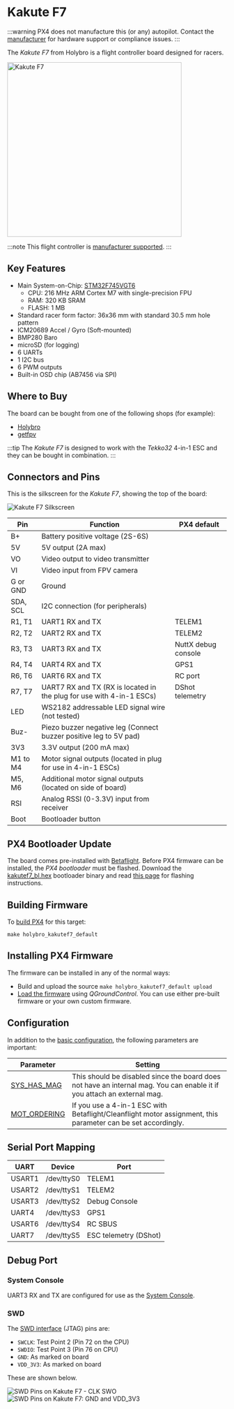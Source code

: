 # Kakute F7

:::warning
PX4 does not manufacture this (or any) autopilot. Contact the [manufacturer](https://shop.holybro.com/) for hardware support or compliance issues.
:::

The *Kakute F7* from Holybro is a flight controller board designed for racers.

<img src="../../assets/flight_controller/kakutef7/board.jpg" width="400px" title="Kakute F7" />

:::note
This flight controller is [manufacturer supported](../flight_controller/autopilot_manufacturer_supported.md).
:::

## Key Features

* Main System-on-Chip: [STM32F745VGT6](https://www.st.com/en/microcontrollers-microprocessors/stm32f745vg.html) 
  * CPU: 216 MHz ARM Cortex M7 with single-precision FPU
  * RAM: 320 KB SRAM
  * FLASH: 1 MB
* Standard racer form factor: 36x36 mm with standard 30.5 mm hole pattern
* ICM20689 Accel / Gyro (Soft-mounted)
* BMP280 Baro
* microSD (for logging)
* 6 UARTs
* 1 I2C bus
* 6 PWM outputs
* Built-in OSD chip (AB7456 via SPI)

## Where to Buy

The board can be bought from one of the following shops (for example):

- [Holybro](https://shop.holybro.com/kakute-f7_p1104.html) 
- [getfpv](https://www.getfpv.com/holybro-kakute-f7-tekko32-f3-metal-65a-4-in-1-esc-combo.html)

:::tip
The *Kakute F7* is designed to work with the *Tekko32* 4-in-1 ESC and they can be bought in combination.
:::

## Connectors and Pins

This is the silkscreen for the *Kakute F7*, showing the top of the board:

![Kakute F7 Silkscreen](../../assets/flight_controller/kakutef7/silk.png)

| Pin      | Function                                                             | PX4 default         |
| -------- | -------------------------------------------------------------------- | ------------------- |
| B+       | Battery positive voltage (2S-6S)                                     |                     |
| 5V       | 5V output (2A max)                                                   |                     |
| VO       | Video output to video transmitter                                    |                     |
| VI       | Video input from FPV camera                                          |                     |
| G or GND | Ground                                                               |                     |
| SDA, SCL | I2C connection (for peripherals)                                     |                     |
| R1, T1   | UART1 RX and TX                                                      | TELEM1              |
| R2, T2   | UART2 RX and TX                                                      | TELEM2              |
| R3, T3   | UART3 RX and TX                                                      | NuttX debug console |
| R4, T4   | UART4 RX and TX                                                      | GPS1                |
| R6, T6   | UART6 RX and TX                                                      | RC port             |
| R7, T7   | UART7 RX and TX (RX is located in the plug for use with 4-in-1 ESCs) | DShot telemetry     |
| LED      | WS2182 addressable LED signal wire (not tested)                      |                     |
| Buz-     | Piezo buzzer negative leg (Connect buzzer positive leg to 5V pad)    |                     |
| 3V3      | 3.3V output (200 mA max)                                             |                     |
| M1 to M4 | Motor signal outputs (located in plug for use in 4-in-1 ESCs)        |                     |
| M5, M6   | Additional motor signal outputs (located on side of board)           |                     |
| RSI      | Analog RSSI (0-3.3V) input from receiver                             |                     |
| Boot     | Bootloader button                                                    |                     |

<span id="bootloader"></span>

## PX4 Bootloader Update

The board comes pre-installed with [Betaflight](https://github.com/betaflight/betaflight/wiki). Before PX4 firmware can be installed, the *PX4 bootloader* must be flashed. Download the [kakutef7_bl.hex](https://github.com/PX4/px4_user_guide/raw/master/assets/flight_controller/kakutef7/kakutef7_bl_0b3fbe2da0.hex) bootloader binary and read [this page](../advanced_config/bootloader_update_from_betaflight.md) for flashing instructions.

## Building Firmware

To [build PX4](../dev_setup/building_px4.md) for this target:

    make holybro_kakutef7_default
    

## Installing PX4 Firmware

The firmware can be installed in any of the normal ways:

- Build and upload the source ```make holybro_kakutef7_default upload```
- [Load the firmware](../config/firmware.md) using *QGroundControl*. You can use either pre-built firmware or your own custom firmware.

## Configuration

In addition to the [basic configuration](../config/README.md), the following parameters are important:

| Parameter                                                              | Setting                                                                                                                 |
| ---------------------------------------------------------------------- | ----------------------------------------------------------------------------------------------------------------------- |
| [SYS_HAS_MAG](../advanced_config/parameter_reference.md#SYS_HAS_MAG) | This should be disabled since the board does not have an internal mag. You can enable it if you attach an external mag. |
| [MOT_ORDERING](../advanced_config/parameter_reference.md#MOT_ORDERING) | If you use a 4-in-1 ESC with Betaflight/Cleanflight motor assignment, this parameter can be set accordingly.            |


## Serial Port Mapping

| UART   | Device     | Port                  |
| ------ | ---------- | --------------------- |
| USART1 | /dev/ttyS0 | TELEM1                |
| USART2 | /dev/ttyS1 | TELEM2                |
| USART3 | /dev/ttyS2 | Debug Console         |
| UART4  | /dev/ttyS3 | GPS1                  |
| USART6 | /dev/ttyS4 | RC SBUS               |
| UART7  | /dev/ttyS5 | ESC telemetry (DShot) |


## Debug Port

### System Console

UART3 RX and TX are configured for use as the [System Console](../debug/system_console.md).

### SWD

The [SWD interface](../debug/swd_debug.md) (JTAG) pins are:

- `SWCLK`: Test Point 2 (Pin 72 on the CPU)
- `SWDIO`: Test Point 3 (Pin 76 on CPU)
- `GND`: As marked on board
- `VDD_3V3`: As marked on board

These are shown below.

![SWD Pins on Kakute F7 - CLK SWO](../../assets/flight_controller/kakutef7/debug_swd_port.jpg) ![SWD Pins on Kakute F7:  GND and VDD_3V3](../../assets/flight_controller/kakutef7/debug_swd_port_gnd_vcc3_3.jpg)